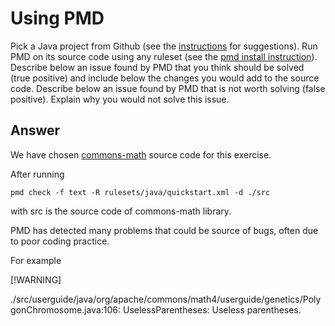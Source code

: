 
# Using PMD


Pick a Java project from Github (see the [instructions](../sujet.md) for suggestions). Run PMD on its source code using any ruleset (see the [pmd install instruction](./pmd-help.md)). Describe below an issue found by PMD that you think should be solved (true positive) and include below the changes you would add to the source code. Describe below an issue found by PMD that is not worth solving (false positive). Explain why you would not solve this issue.


## Answer

We have chosen <a href="https://github.com/apache/commons-math" target="_blank">commons-math</a> source code for this exercise.  

After running 

```
pmd check -f text -R rulesets/java/quickstart.xml -d ./src
```
with src is the source code of commons-math library.

PMD has detected many problems that could be source of bugs, often due to poor coding practice.

For example

[!WARNING]


./src/userguide/java/org/apache/commons/math4/userguide/genetics/PolygonChromosome.java:106:	UselessParentheses:	Useless parentheses.
